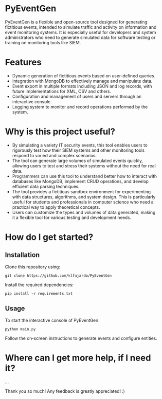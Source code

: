 # PyEventGen
PyEventGen is a flexible and open-source tool designed for generating fictitious events, intended to simulate traffic and activity on information and event monitoring systems. It is especially useful for developers and system administrators who need to generate simulated data for software testing or training on monitoring tools like SIEM.

# Features
- Dynamic generation of fictitious events based on user-defined queries.
- Integration with MongoDB to effectively manage and manipulate data.
- Event export in multiple formats including JSON and log records, with future implementations for XML, CSV and others.
- Configuration and management of users and servers through an interactive console.
- Logging system to monitor and record operations performed by the system.

# Why is this project useful?
- By simulating a variety IT security events, this tool enables users to rigorously test how their SIEM systems and other monitoring tools respond to varied and complex scenarios.
- The tool can generate large volumes of simulated events quickly, allowing users to test and stress their systems without the need for real data.
- Programmers can use this tool to understand better how to interact with databases like MongoDB, implement CRUD operations, and develop efficient data parsing techniques.
- The tool provides a fictitious sandbox environment for experimenting with data structures, algorithms, and system design. This is particularly useful for students and professionals in computer science who need a practical way to apply theoretical concepts.
- Users can customize the types and volumes of data generated, making it a flexible tool for various testing and development needs.

# How do I get started?
## Installation
Clone this repository using:
```
git clone https://github.com/klfajardo/PyEventGen
```
Install the required dependencies:
```
pip install -r requirements.txt
```
## Usage
To start the interactive console of PyEventGen:
```
python main.py
```
Follow the on-screen instructions to generate events and configure entities.

# Where can I get more help, if I need it?
...

Thank you so much! Any feedback is greatly appreciated! :)
